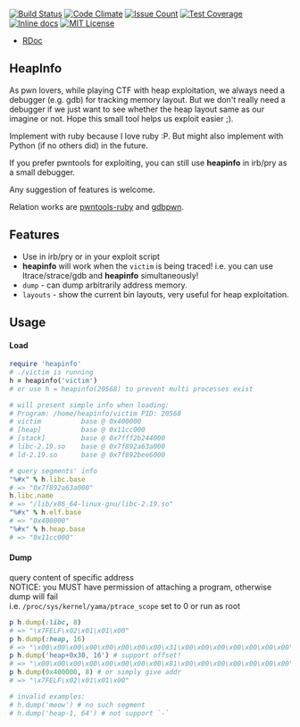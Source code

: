 [![Build Status](https://travis-ci.org/david942j/heapinfo.svg?branch=master)](https://travis-ci.org/david942j/heapinfo)
[![Code Climate](https://codeclimate.com/github/david942j/heapinfo/badges/gpa.svg)](https://codeclimate.com/github/david942j/heapinfo)
[![Issue Count](https://codeclimate.com/github/david942j/heapinfo/badges/issue_count.svg)](https://codeclimate.com/github/david942j/heapinfo)
[![Test Coverage](https://codeclimate.com/github/david942j/heapinfo/badges/coverage.svg)](https://codeclimate.com/github/david942j/heapinfo/coverage)
[![Inline docs](https://inch-ci.org/github/david942j/heapinfo.svg?branch=master)](https://inch-ci.org/github/david942j/heapinfo)
[![MIT License](https://img.shields.io/badge/license-MIT-blue.svg)](http://choosealicense.com/licenses/mit/)

- [RDoc](http://www.rubydoc.info/github/david942j/heapinfo/master/)

## HeapInfo
As pwn lovers, while playing CTF with heap exploitation, we always need a debugger (e.g. gdb) for tracking memory layout. But we don't really need a debugger if we just want to see whether the heap layout same as our imagine or not. Hope this small tool helps us exploit easier ;).

Implement with ruby because I love ruby :P. But might also implement with Python (if no others did) in the future.

If you prefer pwntools for exploiting, you can still use **heapinfo** in irb/pry as a small debugger.

Any suggestion of features is welcome.

Relation works are [pwntools-ruby](https://github.com/peter50216/pwntools-ruby) and [gdbpwn](https://github.com/scwuaptx/Pwngdb).

## Features
* Use in irb/pry or in your exploit script
* **heapinfo** will work when the `victim` is being traced! i.e. you can use ltrace/strace/gdb and **heapinfo** simultaneously!
* `dump` - can dump arbitrarily address memory.
* `layouts` - show the current bin layouts, very useful for heap exploitation.

## Usage

#### Load
```ruby
require 'heapinfo'
# ./victim is running
h = heapinfo('victim') 
# or use h = heapinfo(20568) to prevent multi processes exist

# will present simple info when loading:
# Program: /home/heapinfo/victim PID: 20568
# victim          base @ 0x400000
# [heap]          base @ 0x11cc000
# [stack]         base @ 0x7fff2b244000
# libc-2.19.so    base @ 0x7f892a63a000
# ld-2.19.so      base @ 0x7f892bee6000

# query segments' info
"%#x" % h.libc.base
# => "0x7f892a63a000"
h.libc.name
# => "/lib/x86_64-linux-gnu/libc-2.19.so"
"%#x" % h.elf.base
# => "0x400000"
"%#x" % h.heap.base
# => "0x11cc000"
```

#### Dump
query content of specific address   
NOTICE: you MUST have permission of attaching a program, otherwise dump will fail   
i.e. `/proc/sys/kernel/yama/ptrace_scope` set to 0 or run as root

```ruby
p h.dump(:libc, 8)
# => "\x7FELF\x02\x01\x01\x00"
p h.dump(:heap, 16)
# => "\x00\x00\x00\x00\x00\x00\x00\x00\x31\x00\x00\x00\x00\x00\x00\x00"
p h.dump('heap+0x30, 16') # support offset!
# => "\x00\x00\x00\x00\x00\x00\x00\x00\x81\x00\x00\x00\x00\x00\x00\x00"
p h.dump(0x400000, 8) # or simply give addr
# => "\x7FELF\x02\x01\x01\x00"

# invalid examples:
# h.dump('meow') # no such segment
# h.dump('heap-1, 64') # not support `-`
```
